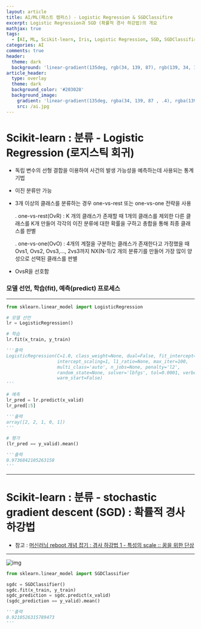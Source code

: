 ```yaml
---
layout: article
title: AI/ML(패스트 캠퍼스) - Logistic Regression & SGDClassifire
excerpt: Logistic Regression과 SGD (확률적 경사 하강법)의 개요
mathjax: true
tags:
  - [AI, ML, Scikit-learn, Iris, Logistic Regression, SGD, SGDClassifire]
categories: AI
comments: true
header:
  theme: dark
  background: 'linear-gradient(135deg, rgb(34, 139, 87), rgb(139, 34, 139))'
article_header:
  type: overlay
  theme: dark
  background_color: '#203028'
  background_image:
    gradient: 'linear-gradient(135deg, rgba(34, 139, 87 , .4), rgba(139, 34, 139, .4))'
    src: /ai.jpg
---
```


# Scikit-learn : 분류 - Logistic Regression (로지스틱 회귀)

- 독립 변수의 선형 결합을 이용하여 사건의 발생 가능성을 예측하는데 사용되는 통계 기법
- 이진 분류만 가능
- 3개 이상의 클래스를 분류하는 경우 one-vs-rest 또는 one-vs-one 전략을 사용

  . one-vs-rest(OvR) : K 개의 클래스가 존재할 때 1개의 클래스를 제외한 다른 클래스를 K개 만들어 각각의 이진 분류에 대한 확률을 구하고 총합을 통해 최종 클래스를 판별

  . one-vs-one(OvO) : 4개의 계절을 구분하는 클래스가 존재한다고 가정했을 때 Ovs1, Ovs2, Ovs3,…, 2vs3까지 NX(N-1)/2 개의 분류기를 만들어 가장 많이 양성으로 선택된 클래스를 판별
- OvsR을 선호함

### 모델 선언, 학습(fit), 예측(predict) 프로세스

---

``` python
from sklearn.linear_model import LogisticRegression

# 모델 선언
lr = LogisticRegression()

# 학습
lr.fit(x_train, y_train)

'''출력
LogisticRegression(C=1.0, class_weight=None, dual=False, fit_intercept=True,
                   intercept_scaling=1, l1_ratio=None, max_iter=100,
                   multi_class='auto', n_jobs=None, penalty='l2',
                   random_state=None, solver='lbfgs', tol=0.0001, verbose=0,
                   warm_start=False)
'''

# 예측
lr_pred = lr.predict(x_valid)
lr_pred[:5]

'''출력
array([2, 2, 1, 0, 1])
'''

# 평가
(lr_pred == y_valid).mean()

'''출력
0.9736842105263158
'''
```


---

# Scikit-learn : 분류 - stochastic gradient descent (SGD) : 확률적 경사 하강법
- 참고 : [머신러닝 reboot 개념 잡기 : 경사 하강법 1 - 특성의 scale :: 꿈을 위한 단상](https://mazdah.tistory.com/833?category=598657)

---

![img](https://machinelearningnotepad.files.wordpress.com/2018/04/yk1mk.png
)

``` python
from sklearn.linear_model import SGDClassifier

sgdc = SGDClassifier()
sgdc.fit(x_train, y_train)
sgdc_prediction = sgdc.predict(x_valid)
(sgdc_prediction == y_valid).mean()

'''출력
0.9210526315789473
'''
```
